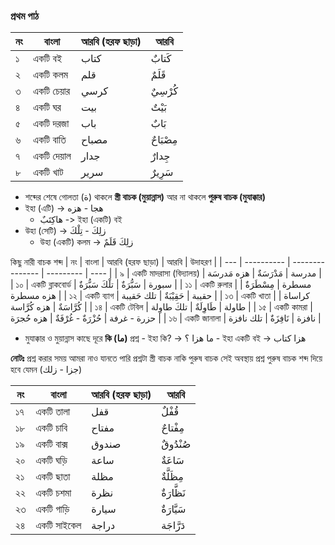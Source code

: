 ### প্রথম পাঠ

| নং  | বাংলা      | আরবি (হরফ ছাড়া) | আরবি      |
| --- | ---------- | --------------- | --------- |
| ১   | একটি বই    | كتاب            | كَتابٌ    |
| ২   | একটি কলম   | قلم             | قَلَمٌ    |
| ৩   | একটি চেয়ার | كرسي            | كُرْسِيٌ  |
| ৪   | একটি ঘর    | بيت             | بَيْتٌ    |
| ৫   | একটি দরজা  | باب             | بَابٌ     |
| ৬   | একটি বাতি  | مصباح           | مِصْبَاحٌ |
| ৭   | একটি দেয়াল | جدار            | جِدارٌ    |
| ৮   | একটি খাট   | سرير            | سَرِيرٌ   |

- শব্দের শেষে গোলতা (ة) থাকলে **স্ত্রী বাচক (মুয়ান্নাস)** আর না থাকলে **পুরুষ বাচক (মুযাক্কার)**
- ইহা (এটি) -> هجا - هزه
  - هاكِتَبٌ -> ইহা (একটি) বই
- উহা (সেটি) -> زلِكَ - تِلْكَ
  - উহা (একটি) কলম -> زلِكَ قَلَمٌ

কিছু নারী বাচক শব্দ
| নং | বাংলা | আরবি (হরফ ছাড়া) | আরবি | উদাহরণ |
| --- | ---------- | --------------- | --------- | ---- |
| ৯ | একটি মাদরাসা (বিদ্যালয়) | مدرسة | مَدْرَسَةٌ | هزه مَدرسَة |
| ১০ | একটি ব্লাকবোর্ড | سبورة | سَبُّرَةٌ | تلْكَ سَبُّرَةٌ |
| ১১ | একটি রুলার | مسطرة | مِسْطَرَةٌ | هزه مسطرة |
| ১২ | একটি ব্যাগ | حقيبة | حَقِيْبَةٌ | تلك حَقيبة |
| ১৩ | একটি খাতা | كراساة | كُرَّاسَةٌ | هزه كُرَّاسة |
| ১৪ | একটি টেবিল | طاولة | طَاوِلَةٌ | تلكَ طاوِلة |
| ১৫ | একটি কামরা | حزرة - غرفة | حُزْرَةٌ - غُرْفَةٌ | هزه حُجرَة |
| ১৬ | একটি জানালা | نافزة | نَافِزَةٌ | تلك نافزة |

- মুযাক্কার ও মুয়ান্নাস কাছে দূরে **কি (ما)** প্রশ্ন - ইহা কি? -> ما هزا ؟ - ইহা একটি বই -> هزا كتاب

**নোটঃ** প্রশ্ন করার সময় আমরা নাও যানতে পারি প্রশ্নটা স্ত্রী বাচক নাকি পুরুষ বাচক সেই অবস্থায় প্রশ্ন পুরুষ বাচক শব্দ দিয়ে হবে যেমন (جزا - زلك)

| নং  | বাংলা       | আরবি (হরফ ছাড়া) | আরবি       |
| --- | ----------- | --------------- | ---------- |
| ১৭  | একটি তালা   | قفل             | قُفْلٌ     |
| ১৮  | একটি চাবি   | مفتاح           | مِفْتاحٌ   |
| ১৯  | একটি বাক্স  | صندوق           | صُنْدُوقٌ  |
| ২০  | একটি ঘড়ি    | ساعة            | سَاعَةٌ    |
| ২১  | একটি ছাতা   | مظلة            | مِظَلَّةٌ  |
| ২২  | একটি চশমা   | نظرة            | نَظَّارَةٌ |
| ২৩  | একটি গাড়ি   | سيارة           | سَيَّارَةٌ |
| ২৪  | একটি সাইকেল | دراجة           | دَرَّاجَة  |
